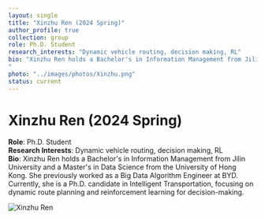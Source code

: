 ```yaml
---
layout: single
title: "Xinzhu Ren (2024 Spring)"
author_profile: true
collection: group
role: Ph.D. Student
research_interests: "Dynamic vehicle routing, decision making, RL"
bio: "Xinzhu Ren holds a Bachelor's in Information Management from Jilin University and a Master's in Data Science from the University of Hong Kong. She previously worked as a Big Data Algorithm Engineer at BYD. Currently, she is a Ph.D. candidate in Intelligent Transportation, focusing on dynamic route planning and reinforcement learning for decision-making.
"
photo: "../images/photos/Xinzhu.png"
status: current
---
```


# Xinzhu Ren (2024 Spring)

**Role**: Ph.D. Student  
**Research Interests**: Dynamic vehicle routing, decision making, RL  
**Bio**: Xinzhu Ren holds a Bachelor's in Information Management from Jilin University and a Master's in Data Science from the University of Hong Kong. She previously worked as a Big Data Algorithm Engineer at BYD. Currently, she is a Ph.D. candidate in Intelligent Transportation, focusing on dynamic route planning and reinforcement learning for decision-making.

![Xinzhu Ren](../images/photos/Xinzhu.jpeg)
